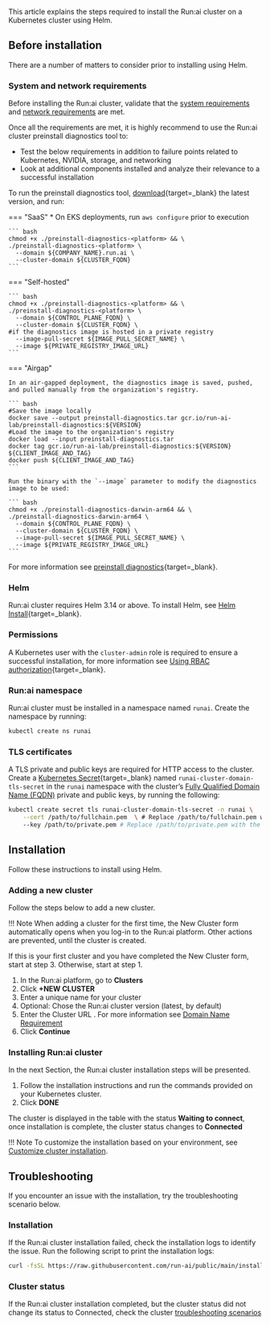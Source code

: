 

This article explains the steps required to install the Run:ai cluster on a Kubernetes cluster using Helm.

## Before installation

There are a number of matters to consider prior to installing using Helm.

### System and network requirements

Before installing the Run:ai cluster, validate that the [system requirements](cluster-prerequisites.md) and [network requirements](network-req.md) are met.

Once all the requirements are met, it is highly recommend to use the Run:ai cluster preinstall diagnostics tool to:

* Test the below requirements in addition to failure points related to Kubernetes, NVIDIA, storage, and networking  
* Look at additional components installed and analyze their relevance to a successful installation

To run the preinstall diagnostics tool, [download](https://runai.jfrog.io/ui/native/pd-cli-prod/preinstall-diagnostics-cli/){target=_blank} the latest version, and run:


=== "SaaS"
    * On EKS deployments, run `aws configure` prior to execution

    ``` bash
    chmod +x ./preinstall-diagnostics-<platform> && \
    ./preinstall-diagnostics-<platform> \
      --domain ${COMPANY_NAME}.run.ai \
      --cluster-domain ${CLUSTER_FQDN}
    ```

=== "Self-hosted"

    ``` bash
    chmod +x ./preinstall-diagnostics-<platform> && \ 
    ./preinstall-diagnostics-<platform> \
      --domain ${CONTROL_PLANE_FQDN} \
      --cluster-domain ${CLUSTER_FQDN} \
    #if the diagnostics image is hosted in a private registry
      --image-pull-secret ${IMAGE_PULL_SECRET_NAME} \
      --image ${PRIVATE_REGISTRY_IMAGE_URL}    
    ```

=== "Airgap"

    In an air-gapped deployment, the diagnostics image is saved, pushed, and pulled manually from the organization's registry.

    ``` bash
    #Save the image locally
    docker save --output preinstall-diagnostics.tar gcr.io/run-ai-lab/preinstall-diagnostics:${VERSION}
    #Load the image to the organization's registry
    docker load --input preinstall-diagnostics.tar
    docker tag gcr.io/run-ai-lab/preinstall-diagnostics:${VERSION} ${CLIENT_IMAGE_AND_TAG} 
    docker push ${CLIENT_IMAGE_AND_TAG}
    ```

    Run the binary with the `--image` parameter to modify the diagnostics image to be used:

    ``` bash
    chmod +x ./preinstall-diagnostics-darwin-arm64 && \
    ./preinstall-diagnostics-darwin-arm64 \
      --domain ${CONTROL_PLANE_FQDN} \
      --cluster-domain ${CLUSTER_FQDN} \
      --image-pull-secret ${IMAGE_PULL_SECRET_NAME} \
      --image ${PRIVATE_REGISTRY_IMAGE_URL}    
    ```


For more information see [preinstall diagnostics](https://github.com/run-ai/preinstall-diagnostics){target=_blank}.

### Helm

Run:ai cluster requires Helm 3.14 or above. To install Helm, see [Helm Install](https://helm.sh/docs/helm/helm\_install/){target=_blank}.

### Permissions

A Kubernetes user with the `cluster-admin` role is required to ensure a successful installation, for more information see [Using RBAC authorization](https://kubernetes.io/docs/reference/access-authn-authz/rbac/){target=_blank}.

### Run:ai namespace

Run:ai cluster must be installed in a namespace named `runai`. Create the namespace by running:


``` bash
kubectl create ns runai
```

### TLS certificates

A TLS private and public keys are required for HTTP access to the cluster. Create a [Kubernetes Secret](https://kubernetes.io/docs/concepts/configuration/secret/){target=_blank} named `runai-cluster-domain-tls-secret` in the `runai` namespace with the cluster’s [Fully Qualified Domain Name (FQDN)](cluster-prerequisites.md#domain-name-requirement) private and public keys, by running the following:


``` bash
kubectl create secret tls runai-cluster-domain-tls-secret -n runai \
    --cert /path/to/fullchain.pem  \ # Replace /path/to/fullchain.pem with the actual path to your TLS certificate
    --key /path/to/private.pem # Replace /path/to/private.pem with the actual path to your private key
```

## Installation

Follow these instructions to install using Helm.

### Adding a new cluster

Follow the steps below to add a new cluster.

!!! Note
    When adding a cluster for the first time, the New Cluster form automatically opens when you log-in to the Run:ai platform. Other actions are prevented, until the cluster is created.

If this is your first cluster and you have completed the New Cluster form, start at step 3\. Otherwise, start at step 1\.

1. In the Run:ai platform, go to __Clusters__  
2. Click __+NEW CLUSTER__  
3. Enter a unique name for your cluster  
4. Optional: Chose the Run:ai cluster version (latest, by default)  
5. Enter the Cluster URL . For more information see [Domain Name Requirement](cluster-prerequisites.md#fully-qualified-domain-name-fqdn) 
6. Click __Continue__

### Installing Run:ai cluster

In the next Section, the Run:ai cluster installation steps will be presented.

1. Follow the installation instructions and run the commands provided on your Kubernetes cluster.  
2. Click __DONE__

The cluster is displayed in the table with the status __Waiting to connect__, once installation is complete, the cluster status changes to __Connected__

!!! Note
    To customize the installation based on your environment, see [Customize cluster installation](customize-cluster-install.md).

## Troubleshooting

If you encounter an issue with the installation, try the troubleshooting scenario below.

### Installation

If the Run:ai cluster installation failed, check the installation logs to identify the issue. Run the following script to print the installation logs:

``` bash
curl -fsSL https://raw.githubusercontent.com/run-ai/public/main/installation/get-installation-logs.sh
```

### Cluster status

If the Run:ai cluster installation completed, but the cluster status did not change its status to Connected, check the cluster [troubleshooting scenarios](../../troubleshooting/troubleshooting.md#cluster-health)

